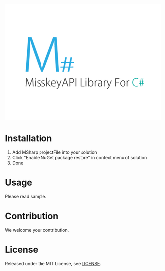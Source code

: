 ![M# - MisskeyAPI Library For C#](logo.png)
# Installation
1. Add MSharp projectFile into your solution
2. Click "Enable NuGet package restore" in context menu of solution
3. Done

# Usage
Please read sample.
# Contribution
We welcome your contribution.
# License
Released under the MIT License, see [LICENSE](LICENSE).